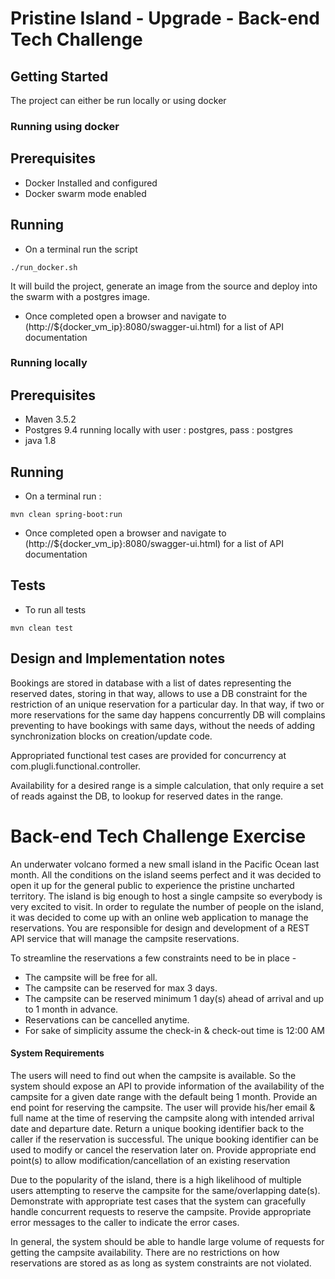 # Pristine Island - Upgrade - Back-end Tech Challenge

## Getting Started
The project can either be run locally or using docker

### Running using docker

## Prerequisites
- Docker Installed and configured 
- Docker swarm mode enabled
 
## Running
- On a terminal run the script 
````
./run_docker.sh
````
It will build the project, generate an image from the source and deploy into the swarm with a postgres image.                    
- Once completed open a browser and navigate to (http://${docker_vm_ip}:8080/swagger-ui.html) for a list of API 
documentation

### Running locally 

## Prerequisites
- Maven 3.5.2
- Postgres 9.4 running locally with user : postgres, pass : postgres 
- java 1.8

## Running 
- On a terminal run : 
````
mvn clean spring-boot:run
````
- Once completed open a browser and navigate to (http://${docker_vm_ip}:8080/swagger-ui.html) for a list of API 
documentation

## Tests 
- To run all tests
````
mvn clean test
````

## Design and Implementation notes 

Bookings are stored in database with a list of dates representing the reserved dates, storing in 
that way, allows to use a DB constraint for the restriction of an unique reservation for a particular day.
In that way, if two or more reservations for the same day happens concurrently DB will complains preventing 
to have bookings with same days, without the needs of adding synchronization blocks on creation/update code.

Appropriated functional test cases are provided for concurrency at com.plugli.functional.controller.

Availability for a desired range is a simple calculation, that only require a set of reads against the DB, to lookup for 
reserved dates in the range.

# Back-end Tech Challenge Exercise

An underwater volcano formed a new small island in the Pacific Ocean last month. All the conditions on the island seems perfect and it was
decided to open it up for the general public to experience the pristine uncharted territory.
The island is big enough to host a single campsite so everybody is very excited to visit. In order to regulate the number of people on the island, it
was decided to come up with an online web application to manage the reservations. You are responsible for design and development of a REST
API service that will manage the campsite reservations.

To streamline the reservations a few constraints need to be in place -
- The campsite will be free for all.
- The campsite can be reserved for max 3 days.
- The campsite can be reserved minimum 1 day(s) ahead of arrival and up to 1 month in advance.
- Reservations can be cancelled anytime.
- For sake of simplicity assume the check-in & check-out time is 12:00 AM

#### System Requirements
The users will need to find out when the campsite is available. So the system should expose an API to provide information of the
availability of the campsite for a given date range with the default being 1 month.
Provide an end point for reserving the campsite. The user will provide his/her email & full name at the time of reserving the campsite
along with intended arrival date and departure date. Return a unique booking identifier back to the caller if the reservation is successful.
The unique booking identifier can be used to modify or cancel the reservation later on. Provide appropriate end point(s) to allow
modification/cancellation of an existing reservation

Due to the popularity of the island, there is a high likelihood of multiple users attempting to reserve the campsite for the same/overlapping
date(s). Demonstrate with appropriate test cases that the system can gracefully handle concurrent requests to reserve the campsite.
Provide appropriate error messages to the caller to indicate the error cases.

In general, the system should be able to handle large volume of requests for getting the campsite availability.
There are no restrictions on how reservations are stored as as long as system constraints are not violated.
